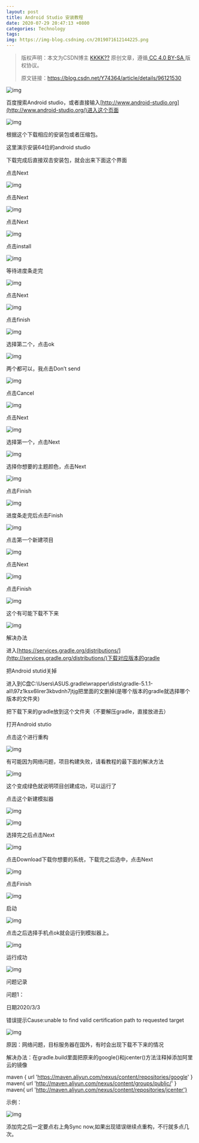 ```yaml
---
layout: post
title: Android Studio 安装教程
date: 2020-07-29 20:47:13 +0800
categories: Technology
tags: 
img: https://img-blog.csdnimg.cn/2019071612144225.png
---
```


> 版权声明：本文为CSDN博主 [KKKK??](https://me.csdn.net/Y74364) 原创文章，遵循[ CC 4.0 BY-SA ](http://creativecommons.org/licenses/by-sa/4.0/)版权协议。
>
> 原文链接：https://blog.csdn.net/Y74364/article/details/96121530

![img](https://img-blog.csdnimg.cn/2019071612144225.png?x-oss-process=image/watermark,type_ZmFuZ3poZW5naGVpdGk,shadow_10,text_aHR0cHM6Ly9ibG9nLmNzZG4ubmV0L1k3NDM2NA==,size_16,color_FFFFFF,t_70)

百度搜索Android studio，或者直接输入[http://www.android-studio.org](http://www.android-studio.org/)进入这个页面

 

 

![img](https://img-blog.csdnimg.cn/20190716121443527.png?x-oss-process=image/watermark,type_ZmFuZ3poZW5naGVpdGk,shadow_10,text_aHR0cHM6Ly9ibG9nLmNzZG4ubmV0L1k3NDM2NA==,size_16,color_FFFFFF,t_70)

 

根据这个下载相应的安装包或者压缩包。

 

 

这里演示安装64位的android studio

下载完成后直接双击安装包，就会出来下面这个界面

点击Next

![img](https://img-blog.csdnimg.cn/20190716121630506.png?x-oss-process=image/watermark,type_ZmFuZ3poZW5naGVpdGk,shadow_10,text_aHR0cHM6Ly9ibG9nLmNzZG4ubmV0L1k3NDM2NA==,size_16,color_FFFFFF,t_70)

 

点击Next

![img](https://img-blog.csdnimg.cn/20190716121447129.png?x-oss-process=image/watermark,type_ZmFuZ3poZW5naGVpdGk,shadow_10,text_aHR0cHM6Ly9ibG9nLmNzZG4ubmV0L1k3NDM2NA==,size_16,color_FFFFFF,t_70)

 

 

点击Next

![img](https://img-blog.csdnimg.cn/20190716121655714.png?x-oss-process=image/watermark,type_ZmFuZ3poZW5naGVpdGk,shadow_10,text_aHR0cHM6Ly9ibG9nLmNzZG4ubmV0L1k3NDM2NA==,size_16,color_FFFFFF,t_70)

 

 

点击install

![img](https://img-blog.csdnimg.cn/20190716121452228.png?x-oss-process=image/watermark,type_ZmFuZ3poZW5naGVpdGk,shadow_10,text_aHR0cHM6Ly9ibG9nLmNzZG4ubmV0L1k3NDM2NA==,size_16,color_FFFFFF,t_70)

 

 

等待进度条走完

![img](https://img-blog.csdnimg.cn/20190716121445852.png?x-oss-process=image/watermark,type_ZmFuZ3poZW5naGVpdGk,shadow_10,text_aHR0cHM6Ly9ibG9nLmNzZG4ubmV0L1k3NDM2NA==,size_16,color_FFFFFF,t_70)

 

 

点击Next

![img](https://img-blog.csdnimg.cn/20190716121444870.png?x-oss-process=image/watermark,type_ZmFuZ3poZW5naGVpdGk,shadow_10,text_aHR0cHM6Ly9ibG9nLmNzZG4ubmV0L1k3NDM2NA==,size_16,color_FFFFFF,t_70)

 

 

点击finish

![img](https://img-blog.csdnimg.cn/20190716121456171.png?x-oss-process=image/watermark,type_ZmFuZ3poZW5naGVpdGk,shadow_10,text_aHR0cHM6Ly9ibG9nLmNzZG4ubmV0L1k3NDM2NA==,size_16,color_FFFFFF,t_70)

 

 

选择第二个，点击ok

![img](https://img-blog.csdnimg.cn/20190716121443268.png?x-oss-process=image/watermark,type_ZmFuZ3poZW5naGVpdGk,shadow_10,text_aHR0cHM6Ly9ibG9nLmNzZG4ubmV0L1k3NDM2NA==,size_16,color_FFFFFF,t_70)

 

 

两个都可以，我点击Don’t send

![img](https://img-blog.csdnimg.cn/20190716121732613.png?x-oss-process=image/watermark,type_ZmFuZ3poZW5naGVpdGk,shadow_10,text_aHR0cHM6Ly9ibG9nLmNzZG4ubmV0L1k3NDM2NA==,size_16,color_FFFFFF,t_70)

 

 

点击Cancel

![img](https://img-blog.csdnimg.cn/20190716121448145.png)

 

 

点击Next

![img](https://img-blog.csdnimg.cn/20190716121453739.png?x-oss-process=image/watermark,type_ZmFuZ3poZW5naGVpdGk,shadow_10,text_aHR0cHM6Ly9ibG9nLmNzZG4ubmV0L1k3NDM2NA==,size_16,color_FFFFFF,t_70)

 

 

选择第一个，点击Next

![img](https://img-blog.csdnimg.cn/201907161217526.png?x-oss-process=image/watermark,type_ZmFuZ3poZW5naGVpdGk,shadow_10,text_aHR0cHM6Ly9ibG9nLmNzZG4ubmV0L1k3NDM2NA==,size_16,color_FFFFFF,t_70)

 

 

选择你想要的主题颜色，点击Next

![img](https://img-blog.csdnimg.cn/20190716121802763.png?x-oss-process=image/watermark,type_ZmFuZ3poZW5naGVpdGk,shadow_10,text_aHR0cHM6Ly9ibG9nLmNzZG4ubmV0L1k3NDM2NA==,size_16,color_FFFFFF,t_70)

 

 

点击Finish

![img](https://img-blog.csdnimg.cn/20190716121448196.png?x-oss-process=image/watermark,type_ZmFuZ3poZW5naGVpdGk,shadow_10,text_aHR0cHM6Ly9ibG9nLmNzZG4ubmV0L1k3NDM2NA==,size_16,color_FFFFFF,t_70)

 

 

进度条走完后点击Finish

![img](https://img-blog.csdnimg.cn/20190716121818397.png?x-oss-process=image/watermark,type_ZmFuZ3poZW5naGVpdGk,shadow_10,text_aHR0cHM6Ly9ibG9nLmNzZG4ubmV0L1k3NDM2NA==,size_16,color_FFFFFF,t_70)

 

 

点击第一个新建项目

![img](https://img-blog.csdnimg.cn/20190716121826694.png?x-oss-process=image/watermark,type_ZmFuZ3poZW5naGVpdGk,shadow_10,text_aHR0cHM6Ly9ibG9nLmNzZG4ubmV0L1k3NDM2NA==,size_16,color_FFFFFF,t_70)

 

 

点击Next

![img](https://img-blog.csdnimg.cn/20190716121836913.png?x-oss-process=image/watermark,type_ZmFuZ3poZW5naGVpdGk,shadow_10,text_aHR0cHM6Ly9ibG9nLmNzZG4ubmV0L1k3NDM2NA==,size_16,color_FFFFFF,t_70)

 

 

点击Finish

![img](https://img-blog.csdnimg.cn/20190716121444853.png?x-oss-process=image/watermark,type_ZmFuZ3poZW5naGVpdGk,shadow_10,text_aHR0cHM6Ly9ibG9nLmNzZG4ubmV0L1k3NDM2NA==,size_16,color_FFFFFF,t_70)

 

 

这个有可能下载不下来

![img](https://img-blog.csdnimg.cn/20190716121454486.png?x-oss-process=image/watermark,type_ZmFuZ3poZW5naGVpdGk,shadow_10,text_aHR0cHM6Ly9ibG9nLmNzZG4ubmV0L1k3NDM2NA==,size_16,color_FFFFFF,t_70)

 

 

 

解决办法

进入[https://services.gradle.org/distributions/](http://services.gradle.org/distributions/)下载对应版本的gradle

把Android stutid关掉

进入到C盘C:\Users\ASUS\.gradle\wrapper\dists\gradle-5.1.1-all\97z1ksx6lirer3kbvdnh7jtjg把里面的文删掉(是哪个版本的gradle就选择哪个版本的文件夹)

把下载下来的gradle放到这个文件夹（不要解压gradle，直接放进去）

打开Android stutio

点击这个进行重构

![img](https://img-blog.csdnimg.cn/20190716121454728.png?x-oss-process=image/watermark,type_ZmFuZ3poZW5naGVpdGk,shadow_10,text_aHR0cHM6Ly9ibG9nLmNzZG4ubmV0L1k3NDM2NA==,size_16,color_FFFFFF,t_70)

有可能因为网络问题，项目构建失败，请看教程的最下面的解决方法

![img](https://img-blog.csdnimg.cn/20190716121445814.png)

这个变成绿色就说明项目创建成功，可以运行了

 

 

点击这个新建模拟器

![img](https://img-blog.csdnimg.cn/20190716121443490.png)

 

 

![img](https://img-blog.csdnimg.cn/20190716121448917.png?x-oss-process=image/watermark,type_ZmFuZ3poZW5naGVpdGk,shadow_10,text_aHR0cHM6Ly9ibG9nLmNzZG4ubmV0L1k3NDM2NA==,size_16,color_FFFFFF,t_70)

 

 

选择完之后点击Next

![img](https://img-blog.csdnimg.cn/20190716121451974.png?x-oss-process=image/watermark,type_ZmFuZ3poZW5naGVpdGk,shadow_10,text_aHR0cHM6Ly9ibG9nLmNzZG4ubmV0L1k3NDM2NA==,size_16,color_FFFFFF,t_70)

 

 

点击Download下载你想要的系统，下载完之后选中，点击Next

![img](https://img-blog.csdnimg.cn/20190716121956746.png?x-oss-process=image/watermark,type_ZmFuZ3poZW5naGVpdGk,shadow_10,text_aHR0cHM6Ly9ibG9nLmNzZG4ubmV0L1k3NDM2NA==,size_16,color_FFFFFF,t_70)

 

 

点击Finish

![img](https://img-blog.csdnimg.cn/20190716122008140.png?x-oss-process=image/watermark,type_ZmFuZ3poZW5naGVpdGk,shadow_10,text_aHR0cHM6Ly9ibG9nLmNzZG4ubmV0L1k3NDM2NA==,size_16,color_FFFFFF,t_70)

 

 

启动

![img](https://img-blog.csdnimg.cn/20190716121443646.png?x-oss-process=image/watermark,type_ZmFuZ3poZW5naGVpdGk,shadow_10,text_aHR0cHM6Ly9ibG9nLmNzZG4ubmV0L1k3NDM2NA==,size_16,color_FFFFFF,t_70)

 

 

点击之后选择手机点ok就会运行到模拟器上。

![img](https://img-blog.csdnimg.cn/20190716121443770.png?x-oss-process=image/watermark,type_ZmFuZ3poZW5naGVpdGk,shadow_10,text_aHR0cHM6Ly9ibG9nLmNzZG4ubmV0L1k3NDM2NA==,size_16,color_FFFFFF,t_70)

 

 

运行成功

![img](https://img-blog.csdnimg.cn/2019071612144459.png?x-oss-process=image/watermark,type_ZmFuZ3poZW5naGVpdGk,shadow_10,text_aHR0cHM6Ly9ibG9nLmNzZG4ubmV0L1k3NDM2NA==,size_16,color_FFFFFF,t_70)

 

问题记录

问题1：

日期2020/3/3

错误提示Cause:unable to find valid certification path to requested target

![img](https://img-blog.csdnimg.cn/20200303112416922.png?x-oss-process=image/watermark,type_ZmFuZ3poZW5naGVpdGk,shadow_10,text_aHR0cHM6Ly9ibG9nLmNzZG4ubmV0L1k3NDM2NA==,size_16,color_FFFFFF,t_70)

原因：网络问题，目标服务器在国外，有时会出现下载不下来的情况

解决办法：在gradle.build里面把原来的google()和jcenter()方法注释掉添加阿里云的镜像

maven { url 'https://maven.aliyun.com/nexus/content/repositories/google' }
maven{ url 'http://maven.aliyun.com/nexus/content/groups/public/' }
maven{ url 'http://maven.aliyun.com/nexus/content/repositories/jcenter'}

示例：

![img](https://img-blog.csdnimg.cn/20200303112938510.png?x-oss-process=image/watermark,type_ZmFuZ3poZW5naGVpdGk,shadow_10,text_aHR0cHM6Ly9ibG9nLmNzZG4ubmV0L1k3NDM2NA==,size_16,color_FFFFFF,t_70)

添加完之后一定要点右上角Sync now,如果出现错误继续点重构，不行就多点几次。
